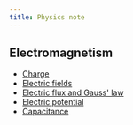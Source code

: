 ```yaml
---
title: Physics note
---
```


<!--## Classical mechanics

- [Applying kinematic equations by definition](constant_acceleration)
- Rotation -->

## Electromagnetism

- [Charge](charge)
- [Electric fields](electric_fields)
- [Electric flux and Gauss' law](electric_flux)
- [Electric potential](electric_potential)
- [Capacitance](capacitance)